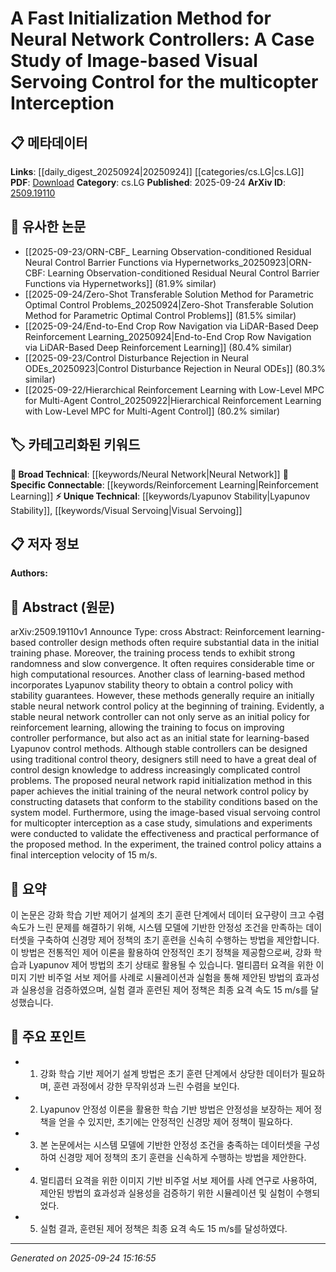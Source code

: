 <!-- KEYWORD_LINKING_METADATA:
{
  "processed_timestamp": "2025-09-24T15:16:55.260865",
  "vocabulary_version": "1.0",
  "selected_keywords": [
    "Neural Network",
    "Reinforcement Learning",
    "Lyapunov Stability",
    "Visual Servoing"
  ],
  "rejected_keywords": [],
  "similarity_scores": {
    "Neural Network": 0.85,
    "Reinforcement Learning": 0.82,
    "Lyapunov Stability": 0.78,
    "Visual Servoing": 0.77
  },
  "extraction_method": "AI_prompt_based",
  "budget_applied": true,
  "candidates_json": {
    "candidates": [
      {
        "surface": "Neural Network Controller",
        "canonical": "Neural Network",
        "aliases": [
          "NN Controller"
        ],
        "category": "broad_technical",
        "rationale": "Links to existing neural network concepts and facilitates connections with broader machine learning topics.",
        "novelty_score": 0.45,
        "connectivity_score": 0.9,
        "specificity_score": 0.65,
        "link_intent_score": 0.85
      },
      {
        "surface": "Reinforcement Learning",
        "canonical": "Reinforcement Learning",
        "aliases": [
          "RL"
        ],
        "category": "specific_connectable",
        "rationale": "Essential for linking with learning-based control methods and stability theory.",
        "novelty_score": 0.5,
        "connectivity_score": 0.88,
        "specificity_score": 0.78,
        "link_intent_score": 0.82
      },
      {
        "surface": "Lyapunov Stability Theory",
        "canonical": "Lyapunov Stability",
        "aliases": [
          "Lyapunov Theory"
        ],
        "category": "unique_technical",
        "rationale": "Critical for understanding stability in control systems and linking to theoretical frameworks.",
        "novelty_score": 0.7,
        "connectivity_score": 0.75,
        "specificity_score": 0.85,
        "link_intent_score": 0.78
      },
      {
        "surface": "Image-based Visual Servoing",
        "canonical": "Visual Servoing",
        "aliases": [
          "Image-based Servoing"
        ],
        "category": "unique_technical",
        "rationale": "Connects to computer vision applications in control systems, especially for multicopters.",
        "novelty_score": 0.68,
        "connectivity_score": 0.72,
        "specificity_score": 0.8,
        "link_intent_score": 0.77
      }
    ],
    "ban_list_suggestions": [
      "initialization method",
      "control policy",
      "training phase"
    ]
  },
  "decisions": [
    {
      "candidate_surface": "Neural Network Controller",
      "resolved_canonical": "Neural Network",
      "decision": "linked",
      "scores": {
        "novelty": 0.45,
        "connectivity": 0.9,
        "specificity": 0.65,
        "link_intent": 0.85
      }
    },
    {
      "candidate_surface": "Reinforcement Learning",
      "resolved_canonical": "Reinforcement Learning",
      "decision": "linked",
      "scores": {
        "novelty": 0.5,
        "connectivity": 0.88,
        "specificity": 0.78,
        "link_intent": 0.82
      }
    },
    {
      "candidate_surface": "Lyapunov Stability Theory",
      "resolved_canonical": "Lyapunov Stability",
      "decision": "linked",
      "scores": {
        "novelty": 0.7,
        "connectivity": 0.75,
        "specificity": 0.85,
        "link_intent": 0.78
      }
    },
    {
      "candidate_surface": "Image-based Visual Servoing",
      "resolved_canonical": "Visual Servoing",
      "decision": "linked",
      "scores": {
        "novelty": 0.68,
        "connectivity": 0.72,
        "specificity": 0.8,
        "link_intent": 0.77
      }
    }
  ]
}
-->

# A Fast Initialization Method for Neural Network Controllers: A Case Study of Image-based Visual Servoing Control for the multicopter Interception

## 📋 메타데이터

**Links**: [[daily_digest_20250924|20250924]] [[categories/cs.LG|cs.LG]]
**PDF**: [Download](https://arxiv.org/pdf/2509.19110.pdf)
**Category**: cs.LG
**Published**: 2025-09-24
**ArXiv ID**: [2509.19110](https://arxiv.org/abs/2509.19110)

## 🔗 유사한 논문
- [[2025-09-23/ORN-CBF_ Learning Observation-conditioned Residual Neural Control Barrier Functions via Hypernetworks_20250923|ORN-CBF: Learning Observation-conditioned Residual Neural Control Barrier Functions via Hypernetworks]] (81.9% similar)
- [[2025-09-24/Zero-Shot Transferable Solution Method for Parametric Optimal Control Problems_20250924|Zero-Shot Transferable Solution Method for Parametric Optimal Control Problems]] (81.5% similar)
- [[2025-09-24/End-to-End Crop Row Navigation via LiDAR-Based Deep Reinforcement Learning_20250924|End-to-End Crop Row Navigation via LiDAR-Based Deep Reinforcement Learning]] (80.4% similar)
- [[2025-09-23/Control Disturbance Rejection in Neural ODEs_20250923|Control Disturbance Rejection in Neural ODEs]] (80.3% similar)
- [[2025-09-22/Hierarchical Reinforcement Learning with Low-Level MPC for Multi-Agent Control_20250922|Hierarchical Reinforcement Learning with Low-Level MPC for Multi-Agent Control]] (80.2% similar)

## 🏷️ 카테고리화된 키워드
**🧠 Broad Technical**: [[keywords/Neural Network|Neural Network]]
**🔗 Specific Connectable**: [[keywords/Reinforcement Learning|Reinforcement Learning]]
**⚡ Unique Technical**: [[keywords/Lyapunov Stability|Lyapunov Stability]], [[keywords/Visual Servoing|Visual Servoing]]

## 📋 저자 정보

**Authors:** 

## 📄 Abstract (원문)

arXiv:2509.19110v1 Announce Type: cross 
Abstract: Reinforcement learning-based controller design methods often require substantial data in the initial training phase. Moreover, the training process tends to exhibit strong randomness and slow convergence. It often requires considerable time or high computational resources. Another class of learning-based method incorporates Lyapunov stability theory to obtain a control policy with stability guarantees. However, these methods generally require an initially stable neural network control policy at the beginning of training. Evidently, a stable neural network controller can not only serve as an initial policy for reinforcement learning, allowing the training to focus on improving controller performance, but also act as an initial state for learning-based Lyapunov control methods. Although stable controllers can be designed using traditional control theory, designers still need to have a great deal of control design knowledge to address increasingly complicated control problems. The proposed neural network rapid initialization method in this paper achieves the initial training of the neural network control policy by constructing datasets that conform to the stability conditions based on the system model. Furthermore, using the image-based visual servoing control for multicopter interception as a case study, simulations and experiments were conducted to validate the effectiveness and practical performance of the proposed method. In the experiment, the trained control policy attains a final interception velocity of 15 m/s.

## 📝 요약

이 논문은 강화 학습 기반 제어기 설계의 초기 훈련 단계에서 데이터 요구량이 크고 수렴 속도가 느린 문제를 해결하기 위해, 시스템 모델에 기반한 안정성 조건을 만족하는 데이터셋을 구축하여 신경망 제어 정책의 초기 훈련을 신속히 수행하는 방법을 제안합니다. 이 방법은 전통적인 제어 이론을 활용하여 안정적인 초기 정책을 제공함으로써, 강화 학습과 Lyapunov 제어 방법의 초기 상태로 활용될 수 있습니다. 멀티콥터 요격을 위한 이미지 기반 비주얼 서보 제어를 사례로 시뮬레이션과 실험을 통해 제안된 방법의 효과성과 실용성을 검증하였으며, 실험 결과 훈련된 제어 정책은 최종 요격 속도 15 m/s를 달성했습니다.

## 🎯 주요 포인트

- 1. 강화 학습 기반 제어기 설계 방법은 초기 훈련 단계에서 상당한 데이터가 필요하며, 훈련 과정에서 강한 무작위성과 느린 수렴을 보인다.
- 2. Lyapunov 안정성 이론을 활용한 학습 기반 방법은 안정성을 보장하는 제어 정책을 얻을 수 있지만, 초기에는 안정적인 신경망 제어 정책이 필요하다.
- 3. 본 논문에서는 시스템 모델에 기반한 안정성 조건을 충족하는 데이터셋을 구성하여 신경망 제어 정책의 초기 훈련을 신속하게 수행하는 방법을 제안한다.
- 4. 멀티콥터 요격을 위한 이미지 기반 비주얼 서보 제어를 사례 연구로 사용하여, 제안된 방법의 효과성과 실용성을 검증하기 위한 시뮬레이션 및 실험이 수행되었다.
- 5. 실험 결과, 훈련된 제어 정책은 최종 요격 속도 15 m/s를 달성하였다.


---

*Generated on 2025-09-24 15:16:55*